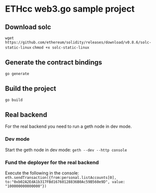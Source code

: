 # ETHcc web3.go sample project

## Download solc 
`wget https://github.com/ethereum/solidity/releases/download/v0.8.6/solc-static-linux`
`chmod +x solc-static-linux`

## Generate the contract bindings
`go generate`

## Build the project
`go build`

## Real backend
For the real backend you need to run a geth node in dev mode.

### Dev mode
Start the geth node in dev mode:
`geth --dev --http console`

### Fund the deployer for the real backend
Execute the following in the console:
`eth.sendTransaction({from:personal.listAccounts[0], to:"0xb02A2EdA1b317FBd16760128836B0Ac59B560e9D", value: "100000000000000"})`


